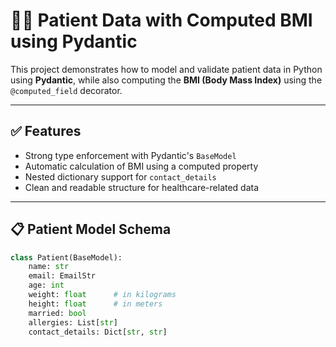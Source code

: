 # 🧑‍⚕️ Patient Data with Computed BMI using Pydantic

This project demonstrates how to model and validate patient data in Python using **Pydantic**, while also computing the **BMI (Body Mass Index)** using the `@computed_field` decorator.

---

## ✅ Features

- Strong type enforcement with Pydantic's `BaseModel`
- Automatic calculation of BMI using a computed property
- Nested dictionary support for `contact_details`
- Clean and readable structure for healthcare-related data

---

## 📋 Patient Model Schema

```python
class Patient(BaseModel):
    name: str
    email: EmailStr
    age: int
    weight: float      # in kilograms
    height: float      # in meters
    married: bool
    allergies: List[str]
    contact_details: Dict[str, str]
